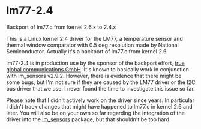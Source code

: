 # lm77-2.4
Backport of lm77.c from kernel 2.6.x to 2.4.x

This is a Linux kernel 2.4 driver for the LM77, a temperature sensor and
thermal window comparator with 0.5 deg resolution made by National
Semiconductor. Actually it's a backport of lm77.c from kernel 2.6.

lm77-2.4 is in production use by the sponsor of the backport effort,
[true global communications GmbH](http://www.tgc.de). It's known to basically
work in conjunction with lm_sensors v2.9.2. However, there is evidence that
there might be some bugs, but I'm not sure if they are caused by the LM77
driver or the I2C bus driver that we use. I never found the time to investigate
this issue so far.

Please note that I didn't actively work on the driver since years. In particular
I didn't track changes that might have happened to lm77.c in kernel 2.6 and later.
You will also be on your own so far regarding the integration of the driver into
the [lm_sensors](https://en.wikipedia.org/wiki/Lm_sensors) package, but that
shouldn't be too hard.
